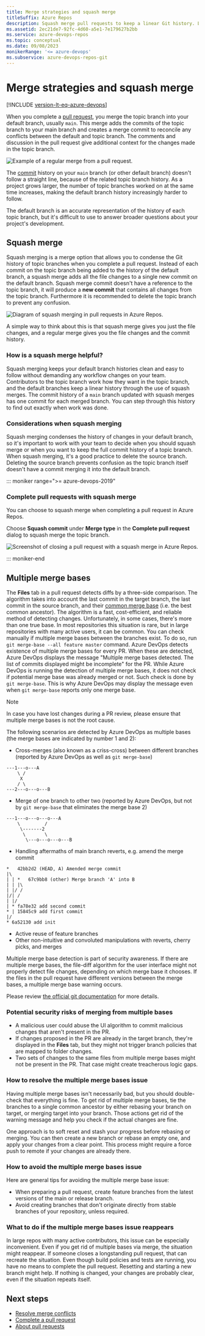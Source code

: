 ```yaml
---
title: Merge strategies and squash merge
titleSuffix: Azure Repos
description: Squash merge pull requests to keep a linear Git history. Learn about multiple merge base issues and prevention.
ms.assetid: 2ec21de7-92fc-4d60-a5e1-7e179627b2bb
ms.service: azure-devops-repos
ms.topic: conceptual
ms.date: 09/08/2023
monikerRange: '<= azure-devops'
ms.subservice: azure-devops-repos-git
---
```


# Merge strategies and squash merge

[!INCLUDE [version-lt-eq-azure-devops](../../includes/version-lt-eq-azure-devops.md)]

When you complete a [pull request](pull-requests.md), you merge the topic branch into your default branch, usually `main`. This merge adds the commits of the topic branch to your main branch and creates a merge commit to reconcile any conflicts between the default and topic branch. The comments and discussion in the pull request give additional context for the changes made in the topic branch.

![Example of a regular merge from a pull request.](media/merging-with-squash/regular-branch-merge.png)

The [commit](commits.md) history on your `main` branch (or other default branch) doesn't follow a straight line, because of the related topic branch history. As a project grows larger, the number of topic branches worked on at the same time increases, making the default branch history increasingly harder to follow.

The default branch is an accurate representation of the history of each topic branch, but it's difficult to use to answer broader questions about your project's development.

## Squash merge

Squash merging is a merge option that allows you to condense the Git history of topic branches when you complete a pull request. Instead of each commit on the topic branch being added to the history of the default branch, a squash merge adds all the file changes to a single new commit on the default branch. Squash merge commit doesn't have a reference to the topic branch, it will produce a **new commit** that contains all changes from the topic branch. Furthermore it is recommended to delete the topic branch to prevent any confusion.

![Diagram of squash merging in pull requests in Azure Repos.](media/merging-with-squash/squash-branch-merge.png)

A simple way to think about this is that squash merge gives you just the file changes, and a regular merge gives you the file changes and the commit history. 

### How is a squash merge helpful?

Squash merging keeps your default branch histories clean and easy to follow without demanding any workflow changes on your team. Contributors to the topic branch work how they want in the topic branch, and the default branches keep a linear history through the use of squash merges. The commit history of a `main` branch updated with squash merges has one commit for each merged branch. You can step through this history to find out exactly when work was done.

### Considerations when squash merging

Squash merging condenses the history of changes in your default branch, so it's important to work with your team to decide when you should squash merge or when you want to keep the full commit history of a topic branch. When squash merging, it's a good practice to delete the source branch. Deleting the source branch prevents confusion as the topic branch itself doesn't have a commit merging it into the default branch.

::: moniker range=">= azure-devops-2019"
### Complete pull requests with squash merge

You can choose to squash merge when completing a pull request in Azure Repos.

Choose **Squash commit** under **Merge type** in the **Complete pull request** dialog to squash merge the topic branch.

![Screenshot of closing a pull request with a squash merge in Azure Repos.](media/merging-with-squash/squash-merge.png)

::: moniker-end



## Multiple merge bases

The **Files** tab in a pull request detects diffs by a three-side comparison. The algorithm takes into account the last commit in the target branch, the last commit in the source branch, and their [common merge base](https://git-scm.com/docs/git-merge-base) (i.e. the best common ancestor). The algorithm is a fast, cost-efficient, and reliable method of detecting changes. Unfortunately, in some cases, there's more than one true base. In most repositories this situation is rare, but in large repositories with many active users, it can be common. You can check manually if multiple merge bases between the branches exist. To do so, run ```git merge-base --all feature master``` command. Azure DevOps detects existence of multiple merge bases for every PR. When these are detected, Azure DevOps displays the message "Multiple merge bases detected. The list of commits displayed might be incomplete" for the PR. While Azure DevOps is running the detection of multiple merge bases, it  does not check if potential merge base was already merged or not. Such check is done by ```git merge-base```. This is why Azure DevOps may display the message even when ```git merge-base``` reports only one merge base.

> [!NOTE]
> In case you have lost changes during a PR review, please ensure that multiple merge bases is not the root cause.

The following scenarios are detected by Azure DevOps as multiple bases (the merge bases are indicated by number 1 and 2):

- Cross-merges (also known as a criss-cross) between different branches (reported by Azure DevOps as well as ```git merge-base```)
```
---1---o---A
    \ /
     X
    / \
---2---o---o---B
```
- Merge of one branch to other two (reported by Azure DevOps, but not by ```git merge-base``` that eliminates the merge base 2)
```
---1---o---o---o---A
    \         /
     \-------2
      \       \
       \---o---o---o---B
```
- Handling aftermaths of main branch reverts, e.g. amend the merge commit
```
*   42bb2d2 (HEAD, A) Amended merge commit
|\  
| | *   67c9bb8 (other) Merge branch 'A' into B
| | |\  
| |/ /  
|/| /   
| |/    
| * fa78e32 add second commit
* | 15845c9 add first commit
|/  
* 6a52130 add init
```
- Active reuse of feature branches
- Other non-intuitive and convoluted manipulations with reverts, cherry picks, and merges


Multiple merge base detection is part of security awareness. If there are multiple merge bases, the file-diff algorithm for the user interface might not properly detect file changes, depending on which merge base it chooses. If the files in the pull request have different versions between the merge bases, a multiple merge base warning occurs.

Please review [the official git documentation](https://git-scm.com/docs/git-merge-base) for more details.

### Potential security risks of merging from multiple bases

- A malicious user could abuse the UI algorithm to commit malicious changes that aren't present in the PR.
- If changes proposed in the PR are already in the target branch, they're displayed in the **Files** tab, but they might not trigger branch policies that are mapped to folder changes.
- Two sets of changes to the same files from multiple merge bases might not be present in the PR. That case might create treacherous logic gaps.

### How to resolve the multiple merge bases issue

Having multiple merge bases isn't necessarily bad, but you should double-check that everything is fine. To get rid of multiple merge bases, tie the branches to a single common ancestor by either rebasing your branch on target, or merging target into your branch. Those actions get rid of the warning message and help you check if the actual changes are fine.

One approach is to soft reset and stash your progress before rebasing or merging. You can then create a new branch or rebase an empty one, and apply your changes from a clear point. This process might require a force push to remote if your changes are already there.

### How to avoid the multiple merge bases issue

Here are general tips for avoiding the multiple merge base issue:

- When preparing a pull request, create feature branches from the latest versions of the main or release branch.
- Avoid creating branches that don't originate directly from stable branches of your repository, unless required.

### What to do if the multiple merge bases issue reappears

In large repos with many active contributors, this issue can be especially inconvenient. Even if you get rid of multiple bases via merge, the situation might reappear. If someone closes a longstanding pull request, that can recreate the situation. Even though build policies and tests are running, you have no means to complete the pull request. Resetting and starting a new branch might help. If nothing is changed, your changes are probably clear, even if the situation repeats itself.

## Next steps

- [Resolve merge conflicts](merging.md)
- [Complete a pull request](complete-pull-requests.md)
- [About pull requests](about-pull-requests.md)

